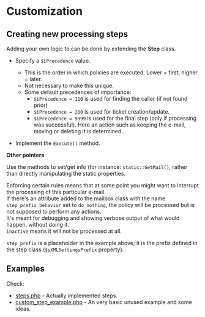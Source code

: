 # Customization

## Creating new processing steps

Adding your own logic to can be done by extending the **Step** class.


* Specify a ```$iPrecedence``` value.
  * This is the order in which policies are executed. Lower = first, higher  = later. 
  * Not necessary to make this unique. 
  * Some default precedences of importance:
    * ```$iPrecedence = 110``` is used for finding the caller (if not found prior)
    * ```$iPrecedence = 200``` is used for ticket creation/update.
    * ```$iPrecedence = 9999``` is used for the final step (only if processing was successful). Here an action such as keeping the e-mail, moving or deleting it is determined.
	
* Implement the ```Execute()``` method.


**Other pointers**

Use the methods to set/get info (for instance: ```static::GetMail()```, rather than directly manipulating the static properties.



Enforcing certain rules means that at some point you might want to interrupt the processing of this particular e-mail.  
If there's an attribute added to the mailbox class with the name ```step_prefix_behavior``` set to ```do_nothing```, the policy will be processed but is not supposed to perform any actions.  
It's meant for debugging and showing verbose output of what would happen, without doing it.  
```inactive``` means it will not be processed at all.

```step_prefix``` is a placeholder in the example above; it is the prefix defined in the step class (```$sXMLSettingsPrefix``` property).


## Examples

Check:
* [steps.php](../jb-itop-standard-email-synchro/core/steps.php) - Actually implemented steps. 
* [custom_step_example.php](../jb-itop-standard-email-synchro/core/custom_step_example.php) - An very basic unused example and some ideas.

